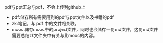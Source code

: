 pdf与ppt汇总与pdf，不会上传到github上
- pdf:储存所有需要用到的pdf与ppt文件以及书籍的pdf
- zk:笔记，与 pdf 中的文件相关联。
- mooc:储存mooc中的project文件，同时也会储存一份md文件，这份md文件需要总结zk文件夹中有关与此mooc的内容。
